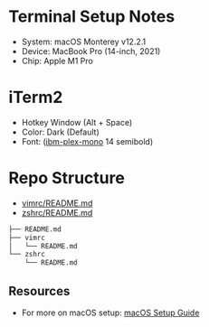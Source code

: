 # Terminal Setup Notes

- System: macOS Monterey v12.2.1
- Device: MacBook Pro (14-inch, 2021)
- Chip: Apple M1 Pro

# iTerm2
- Hotkey Window (Alt + Space)
- Color: Dark (Default)
- Font: ([ibm-plex-mono](https://github.com/IBM/plex) 14 semibold)

# Repo Structure

- [vimrc/README.md](vimrc/README.md)
- [zshrc/README.md](zshrc/README.md)

```zsh
├── README.md
├── vimrc
│   └── README.md
└── zshrc
    └── README.md
```

## Resources
- For more on macOS setup: [macOS Setup Guide](https://sourabhbajaj.com/mac-setup/)
